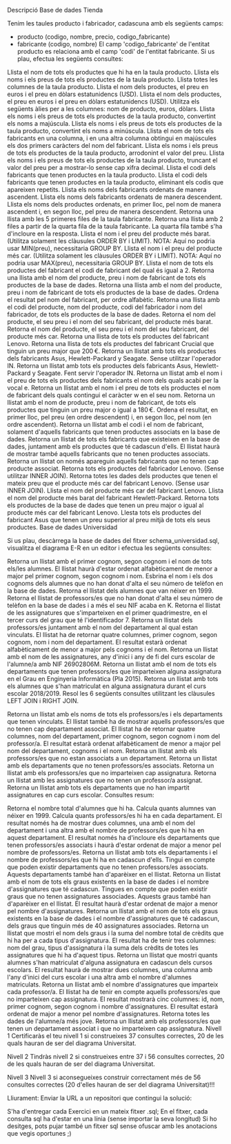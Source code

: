 Descripció
Base de dades Tienda

Tenim les taules producto i fabricador, cadascuna amb els següents camps:
- producto (codigo, nombre, precio, codigo_fabricante)
- fabricante (codigo, nombre)
El camp 'codigo_fabricante' de l'entitat producto es relaciona amb el camp 'codi' de l'entitat fabricante.
Si us plau, efectua les següents consultes:

Llista el nom de tots els productes que hi ha en la taula producto.
Llista els noms i els preus de tots els productes de la taula producto.
Llista totes les columnes de la taula producto.
Llista el nom dels productes, el preu en euros i el preu en dòlars estatunidencs (USD).
Llista el nom dels productes, el preu en euros i el preu en dòlars estatunidencs (USD). Utilitza els següents àlies per a les columnes: nom de producto, euros, dòlars.
Llista els noms i els preus de tots els productes de la taula producto, convertint els noms a majúscula.
Llista els noms i els preus de tots els productes de la taula producto, convertint els noms a minúscula.
Llista el nom de tots els fabricants en una columna, i en una altra columna obtingui en majúscules els dos primers caràcters del nom del fabricant.
Llista els noms i els preus de tots els productes de la taula producto, arrodonint el valor del preu.
Llista els noms i els preus de tots els productes de la taula producto, truncant el valor del preu per a mostrar-lo sense cap xifra decimal.
Llista el codi dels fabricants que tenen productes en la taula producto.
Llista el codi dels fabricants que tenen productes en la taula producto, eliminant els codis que apareixen repetits.
Llista els noms dels fabricants ordenats de manera ascendent.
Llista els noms dels fabricants ordenats de manera descendent.
Llista els noms dels productes ordenats, en primer lloc, pel nom de manera ascendent i, en segon lloc, pel preu de manera descendent.
Retorna una llista amb les 5 primeres files de la taula fabricante.
Retorna una llista amb 2 files a partir de la quarta fila de la taula fabricante. La quarta fila també s'ha d'incloure en la resposta.
Llista el nom i el preu del producte més barat. (Utilitza solament les clàusules ORDER BY i LIMIT). NOTA: Aquí no podria usar MIN(preu), necessitaria GROUP BY.
Llista el nom i el preu del producte més car. (Utilitza solament les clàusules ORDER BY i LIMIT). NOTA: Aquí no podria usar MAX(preu), necessitaria GROUP BY.
Llista el nom de tots els productes del fabricant el codi de fabricant del qual és igual a 2.
Retorna una llista amb el nom del producte, preu i nom de fabricant de tots els productes de la base de dades.
Retorna una llista amb el nom del producte, preu i nom de fabricant de tots els productes de la base de dades. Ordena el resultat pel nom del fabricant, per ordre alfabètic.
Retorna una llista amb el codi del producte, nom del producte, codi del fabricador i nom del fabricador, de tots els productes de la base de dades.
Retorna el nom del producte, el seu preu i el nom del seu fabricant, del producte més barat.
Retorna el nom del producte, el seu preu i el nom del seu fabricant, del producte més car.
Retorna una llista de tots els productes del fabricant Lenovo.
Retorna una llista de tots els productes del fabricant Crucial que tinguin un preu major que 200 €.
Retorna un llistat amb tots els productes dels fabricants Asus, Hewlett-Packard y Seagate. Sense utilitzar l'operador IN.
Retorna un llistat amb tots els productes dels fabricants Asus, Hewlett-Packard y Seagate. Fent servir l'operador IN.
Retorna un llistat amb el nom i el preu de tots els productes dels fabricants el nom dels quals acabi per la vocal e.
Retorna un llistat amb el nom i el preu de tots els productes el nom de fabricant dels quals contingui el caràcter w en el seu nom.
Retorna un llistat amb el nom de producte, preu i nom de fabricant, de tots els productes que tinguin un preu major o igual a 180 €. Ordena el resultat, en primer lloc, pel preu (en ordre descendent) i, en segon lloc, pel nom (en ordre ascendent).
Retorna un llistat amb el codi i el nom de fabricant, solament d'aquells fabricants que tenen productes associats en la base de dades.
Retorna un llistat de tots els fabricants que existeixen en la base de dades, juntament amb els productes que té cadascun d'ells. El llistat haurà de mostrar també aquells fabricants que no tenen productes associats.
Retorna un llistat on només apareguin aquells fabricants que no tenen cap producte associat.
Retorna tots els productes del fabricador Lenovo. (Sense utilitzar INNER JOIN).
Retorna totes les dades dels productes que tenen el mateix preu que el producte més car del fabricant Lenovo. (Sense usar INNER JOIN).
Llista el nom del producte més car del fabricant Lenovo.
Llista el nom del producte més barat del fabricant Hewlett-Packard.
Retorna tots els productes de la base de dades que tenen un preu major o igual al producte més car del fabricant Lenovo.
Llesta tots els productes del fabricant Asus que tenen un preu superior al preu mitjà de tots els seus productes.
Base de dades Universidad

Si us plau, descàrrega la base de dades del fitxer schema_universidad.sql, visualitza el diagrama E-R en un editor i efectua les següents consultes:

Retorna un llistat amb el primer cognom, segon cognom i el nom de tots els/les alumnes. El llistat haurà d'estar ordenat alfabèticament de menor a major pel primer cognom, segon cognom i nom.
Esbrina el nom i els dos cognoms dels alumnes que no han donat d'alta el seu número de telèfon en la base de dades.
Retorna el llistat dels alumnes que van néixer en 1999.
Retorna el llistat de professors/es que no han donat d'alta el seu número de telèfon en la base de dades i a més el seu NIF acaba en K.
Retorna el llistat de les assignatures que s'imparteixen en el primer quadrimestre, en el tercer curs del grau que té l'identificador 7.
Retorna un llistat dels professors/es juntament amb el nom del departament al qual estan vinculats. El llistat ha de retornar quatre columnes, primer cognom, segon cognom, nom i nom del departament. El resultat estarà ordenat alfabèticament de menor a major pels cognoms i el nom.
Retorna un llistat amb el nom de les assignatures, any d'inici i any de fi del curs escolar de l'alumne/a amb NIF 26902806M.
Retorna un llistat amb el nom de tots els departaments que tenen professors/es que imparteixen alguna assignatura en el Grau en Enginyeria Informàtica (Pla 2015).
Retorna un llistat amb tots els alumnes que s'han matriculat en alguna assignatura durant el curs escolar 2018/2019.
Resol les 6 següents consultes utilitzant les clàusules LEFT JOIN i RIGHT JOIN.

Retorna un llistat amb els noms de tots els professors/es i els departaments que tenen vinculats. El llistat també ha de mostrar aquells professors/es que no tenen cap departament associat. El llistat ha de retornar quatre columnes, nom del departament, primer cognom, segon cognom i nom del professor/a. El resultat estarà ordenat alfabèticament de menor a major pel nom del departament, cognoms i el nom.
Retorna un llistat amb els professors/es que no estan associats a un departament.
Retorna un llistat amb els departaments que no tenen professors/es associats.
Retorna un llistat amb els professors/es que no imparteixen cap assignatura.
Retorna un llistat amb les assignatures que no tenen un professor/a assignat.
Retorna un llistat amb tots els departaments que no han impartit assignatures en cap curs escolar.
Consultes resum:

Retorna el nombre total d'alumnes que hi ha.
Calcula quants alumnes van néixer en 1999.
Calcula quants professors/es hi ha en cada departament. El resultat només ha de mostrar dues columnes, una amb el nom del departament i una altra amb el nombre de professors/es que hi ha en aquest departament. El resultat només ha d'incloure els departaments que tenen professors/es associats i haurà d'estar ordenat de major a menor pel nombre de professors/es.
Retorna un llistat amb tots els departaments i el nombre de professors/es que hi ha en cadascun d'ells. Tingui en compte que poden existir departaments que no tenen professors/es associats. Aquests departaments també han d'aparèixer en el llistat.
Retorna un llistat amb el nom de tots els graus existents en la base de dades i el nombre d'assignatures que té cadascun. Tingues en compte que poden existir graus que no tenen assignatures associades. Aquests graus també han d'aparèixer en el llistat. El resultat haurà d'estar ordenat de major a menor pel nombre d'assignatures.
Retorna un llistat amb el nom de tots els graus existents en la base de dades i el nombre d'assignatures que té cadascun, dels graus que tinguin més de 40 assignatures associades.
Retorna un llistat que mostri el nom dels graus i la suma del nombre total de crèdits que hi ha per a cada tipus d'assignatura. El resultat ha de tenir tres columnes: nom del grau, tipus d'assignatura i la suma dels crèdits de totes les assignatures que hi ha d'aquest tipus.
Retorna un llistat que mostri quants alumnes s'han matriculat d'alguna assignatura en cadascun dels cursos escolars. El resultat haurà de mostrar dues columnes, una columna amb l'any d'inici del curs escolar i una altra amb el nombre d'alumnes matriculats.
Retorna un llistat amb el nombre d'assignatures que imparteix cada professor/a. El llistat ha de tenir en compte aquells professors/es que no imparteixen cap assignatura. El resultat mostrarà cinc columnes: id, nom, primer cognom, segon cognom i nombre d'assignatures. El resultat estarà ordenat de major a menor pel nombre d'assignatures.
Retorna totes les dades de l'alumne/a més jove.
Retorna un llistat amb els professors/es que tenen un departament associat i que no imparteixen cap assignatura.
Nivell 1
Certificaràs el teu nivell 1 si construeixes 37 consultes correctes, 20 de les quals hauran de ser del diagrama Universitat.

Nivell 2
Tindràs nivell 2 si construeixes entre 37 i 56 consultes correctes, 20 de les quals hauran de ser del diagrama Universitat.

Nivell 3
Nivell 3 si aconsegueixes construir correctament més de 56 consultes correctes (20 d'elles hauran de ser del diagrama Universitat)!!!


Lliurament:
Enviar la URL a un repositori que contingui la solució:

S'ha d'entregar cada Exercici en un mateix fitxer .sql;
En el fitxer, cada consulta sql ha d'estar en una línia (sense importar la seva longitud)
Si ho desitges, pots pujar també un fitxer sql sense ofuscar amb les anotacions que vegis oportunes ;)